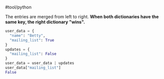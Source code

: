 #tool/python

The entries are merged from left to right. **When both dictionaries have the same key, the right dictionary "wins".**

```python
user_data = {
  "name": "Betty",
  "mailing_list": True
}
updates = {
  "mailing_list": False
}
user_data = user_data | updates
user_data["mailing_list"]
False
```
